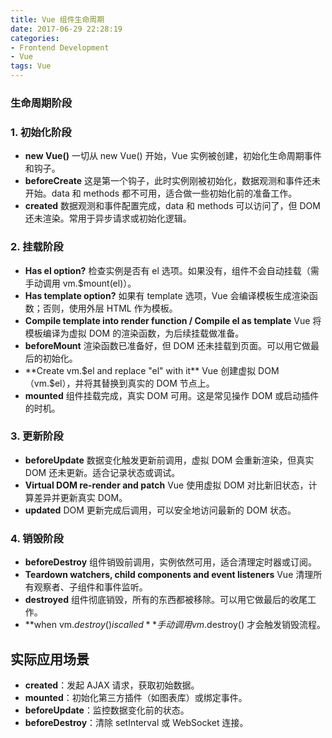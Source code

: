 ```yaml
---
title: Vue 组件生命周期
date: 2017-06-29 22:28:19
categories: 
- Frontend Development
- Vue
tags: Vue
---
```






### 生命周期阶段

### 1. 初始化阶段

- **new Vue()**
   一切从 new Vue() 开始，Vue 实例被创建，初始化生命周期事件和钩子。
- **beforeCreate**
   这是第一个钩子，此时实例刚被初始化，数据观测和事件还未开始。data 和 methods 都不可用，适合做一些初始化前的准备工作。
- **created**
   数据观测和事件配置完成，data 和 methods 可以访问了，但 DOM 还未渲染。常用于异步请求或初始化逻辑。

### 2. 挂载阶段

- **Has el option?**
   检查实例是否有 el 选项。如果没有，组件不会自动挂载（需手动调用 vm.$mount(el)）。
- **Has template option?**
   如果有 template 选项，Vue 会编译模板生成渲染函数；否则，使用外层 HTML 作为模板。
- **Compile template into render function / Compile el as template**
   Vue 将模板编译为虚拟 DOM 的渲染函数，为后续挂载做准备。
- **beforeMount**
   渲染函数已准备好，但 DOM 还未挂载到页面。可以用它做最后的初始化。
- **Create vm.$el and replace "el" with it**
   Vue 创建虚拟 DOM（vm.$el），并将其替换到真实的 DOM 节点上。
- **mounted**
   组件挂载完成，真实 DOM 可用。这是常见操作 DOM 或启动插件的时机。

###  3. 更新阶段

- **beforeUpdate**
   数据变化触发更新前调用，虚拟 DOM 会重新渲染，但真实 DOM 还未更新。适合记录状态或调试。
- **Virtual DOM re-render and patch**
   Vue 使用虚拟 DOM 对比新旧状态，计算差异并更新真实 DOM。
- **updated**
   DOM 更新完成后调用，可以安全地访问最新的 DOM 状态。

### 4. 销毁阶段

- **beforeDestroy**
   组件销毁前调用，实例依然可用，适合清理定时器或订阅。
- **Teardown watchers, child components and event listeners**
   Vue 清理所有观察者、子组件和事件监听。
- **destroyed**
   组件彻底销毁，所有的东西都被移除。可以用它做最后的收尾工作。
- **when vm.$destroy() is called**
   手动调用 vm.$destroy() 才会触发销毁流程。



## 实际应用场景

- **created**：发起 AJAX 请求，获取初始数据。
- **mounted**：初始化第三方插件（如图表库）或绑定事件。
- **beforeUpdate**：监控数据变化前的状态。
- **beforeDestroy**：清除 setInterval 或 WebSocket 连接。
